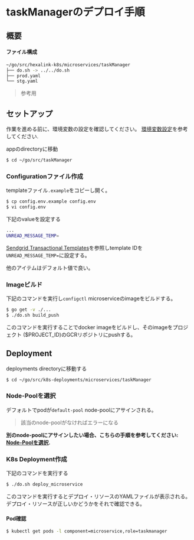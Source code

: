 # taskManagerのデプロイ手順

## 概要

#### ファイル構成

```bash
~/go/src/hexalink-k8s/microservices/taskManager
├── do.sh -> ../../do.sh
├── prod.yaml
└── stg.yaml
```

> 参考用

## セットアップ

作業を進める前に、環境変数の設定を確認してください。
[環境変数設定](prepare_envvars.md)を参考してください.

appのdirectoryに移動

```bash
$ cd ~/go/src/taskManager
```

### Configurationファイル作成

templateファイル`.example`をコピーし開く。

```bash
$ cp config.env.example config.env
$ vi config.env
```

下記のvalueを設定する

```bash
...
UNREAD_MESSAGE_TEMP=
```

[Sendgrid Transactional Templates](https://sendgrid.com/templates)を参照しtemplate IDを`UNREAD_MESSAGE_TEMP=`に設定する。

他のアイテムはデフォルト値で良い。

### Imageビルド

下記のコマンドを実行し`configctl` microserviceのimageをビルドする。

```bash
$ go get -v ./...
$ ./do.sh build_push
```

このコマンドを実行することでdocker imageをビルドし、そのimageをプロジェクト ($PROJECT_ID)のGCRリポジトリにpushする。

## Deployment

deployments directoryに移動する

```bash
$ cd ~/go/src/k8s-deployments/microservices/taskManager
```

### Node-Poolを選択

デフォルトでpodが`default-pool` node-poolにアサインされる。
> 該当のnode-poolがなければエラーになる

**別のnode-poolにアサインしたい場合、こちらの手順を参考してください: [Node-Poolを選択](selecting_node-pool.md).**

### K8s Deployment作成

下記のコマンドを実行する

```bash
$ ./do.sh deploy_microservice
```

このコマンドを実行するとデプロイ・リソースのYAMLファイルが表示される。デプロイ・リソースが正しいかどうかをそれで確認できる。

#### Pod確認

```bash
$ kubectl get pods -l component=microservice,role=taskmanager
```